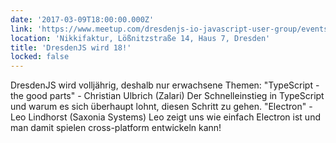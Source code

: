 ```yaml
---
date: '2017-03-09T18:00:00.000Z'
link: 'https://www.meetup.com/dresdenjs-io-javascript-user-group/events/236894371'
location: 'Nikkifaktur, Lößnitzstraße 14, Haus 7, Dresden'
title: 'DresdenJS wird 18!'
locked: false
---
```

DresdenJS wird volljährig, deshalb nur erwachsene Themen: "TypeScript - the good parts" - Christian Ulbrich (Zalari) Der Schnelleinstieg in TypeScript und warum es sich überhaupt lohnt, diesen Schritt zu gehen. "Electron" - Leo Lindhorst (Saxonia Systems) Leo zeigt uns wie einfach Electron ist und man damit spielen cross-platform entwickeln kann!

